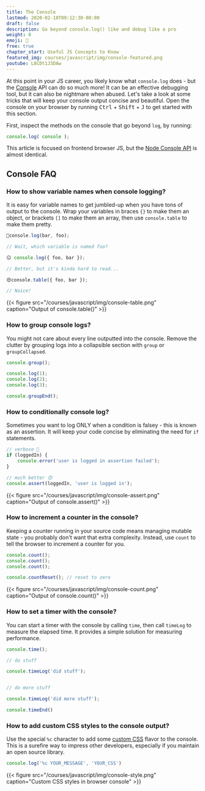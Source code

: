 ```yaml
---
title: The Console
lastmod: 2020-02-18T09:12:30-08:00
draft: false
description: Go beyond console.log() like and debug like a pro 
weight: 8
emoji: 🧐
free: true
chapter_start: Useful JS Concepts to Know
featured_img: courses/javascript/img/console-featured.png
youtube: L8CDt1J3DAw
---
```


At this point in your JS career, you likely know what `console.log` does - but the [Console](https://developers.google.com/web/tools/chrome-devtools/console) API can do so much more! It can be an effective debugging tool, but it can also be nightmare when abused. Let's take a look at some tricks that will keep your console output concise and beautiful. Open the console on your browser by running <kbd>Ctrl</kbd> + <kbd>Shift</kbd> + <kbd>J</kbd> to get started with this section. 

First, inspect the methods on the console that go beyond `log`, by running: 

```javascript
console.log( console );
```

This article is focused on frontend browser JS, but the [Node Console API](https://nodejs.org/api/console.html) is almost identical. 

## Console FAQ

<div class="insta">

</div>

### How to show variable names when console logging?

It is easy for variable names to get jumbled-up when you have tons of output to the console. Wrap your variables in braces `{}` to make them an object, or brackets `[]` to make them an array, then use `console.table` to make them pretty. 

```javascript
💩console.log(bar, foo);

// Wait, which variable is named foo? 

😐 console.log({ foo, bar });

// Better, but it's kinda hard to read...

😍console.table({ foo, bar });

// Noice!
```

{{< figure src="/courses/javascript/img/console-table.png" caption="Output of console.table()" >}}

### How to group console logs?

You might not care about every line outputted into the console. Remove the clutter by grouping logs into a collapsible section with `group` or `groupCollapsed`. 

```javascript
console.group();

console.log(1);
console.log(2);
console.log(3);

console.groupEnd();
```

### How to conditionally console log?

Sometimes you want to log ONLY when a condition is falsey - this is known as an assertion. It will keep your code concise by eliminating the need for `if` statements. 

```javascript
// verbose 💩
if (loggedIn) {
    console.error('user is logged in assertion failed');
}

// much better 😍 
console.assert(loggedIn, 'user is logged in');
```

{{< figure src="/courses/javascript/img/console-assert.png" caption="Output of console.assert()" >}}


### How to increment a counter in the console?

Keeping a counter running in your source code means managing mutable state - you probably don't want that extra complexity. Instead, use `count` to tell the browser to increment a counter for you. 

```javascript
console.count();
console.count();
console.count();

console.countReset(); // reset to zero
```

{{< figure src="/courses/javascript/img/console-count.png" caption="Output of console.count()" >}}


### How to set a timer with the console?

You can start a timer with the console by calling `time`, then call `timeLog` to measure the elapsed time. It provides a simple solution for measuring performance. 

```js
console.time();

// do stuff

console.timeLog('did stuff');


// do more stuff

console.timeLog('did more stuff');

console.timeEnd()
```

### How to add custom CSS styles to the console output?

Use the special `%c` character to add some [custom CSS](https://stackoverflow.com/questions/7505623/colors-in-javascript-console) flavor to the console. This is a surefire way to impress other developers, especially if you maintain an open source library. 

```javascript
console.log('%c YOUR_MESSAGE', 'YOUR_CSS')
```

{{< figure src="/courses/javascript/img/console-style.png" caption="Custom CSS styles in browser console" >}}



